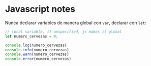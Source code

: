 # Javascript notes

Nunca declarar variables de manera global con `var`, declarar con `let`:

``` javascript
// local variable, if unspecified, js makes it global
let numero_cervezas = 0;

console.log(numero_cervezas) 
console.info(numero_cervezas)
console.warn(numero_cervezas)
console.error(numero_cervezas)
```
